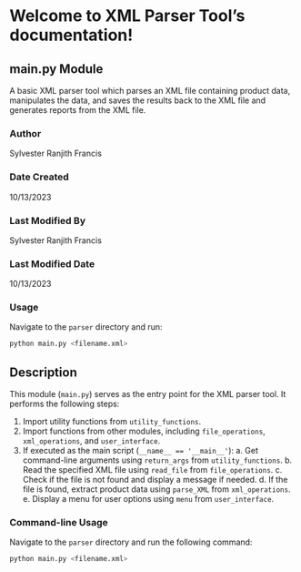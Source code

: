# Welcome to XML Parser Tool’s documentation!

## main.py Module

A basic XML parser tool which parses an XML file containing product data, manipulates the data, and saves the results back to the XML file and generates reports from the XML file.

### Author
Sylvester Ranjith Francis

### Date Created
10/13/2023

### Last Modified By
Sylvester Ranjith Francis

### Last Modified Date
10/13/2023

### Usage
Navigate to the `parser` directory and run:

```bash
python main.py <filename.xml>
```
## Description

This module (`main.py`) serves as the entry point for the XML parser tool. It performs the following steps:

1. Import utility functions from `utility_functions`.
2. Import functions from other modules, including `file_operations`, `xml_operations`, and `user_interface`.
3. If executed as the main script (`__name__ == '__main__'`):
    a. Get command-line arguments using `return_args` from `utility_functions`.
    b. Read the specified XML file using `read_file` from `file_operations`.
    c. Check if the file is not found and display a message if needed.
    d. If the file is found, extract product data using `parse_XML` from `xml_operations`.
    e. Display a menu for user options using `menu` from `user_interface`.

### Command-line Usage

Navigate to the `parser` directory and run the following command:

```bash
python main.py <filename.xml>
```